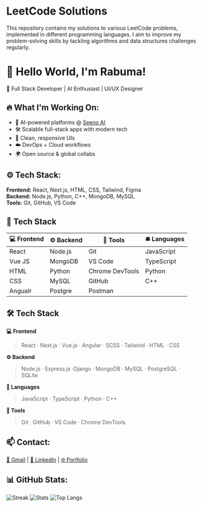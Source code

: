 # LeetCode Solutions

This repository contains my solutions to various LeetCode problems, implemented in different programming languages. I aim to improve my problem-solving skills by tackling algorithms and data structures challenges regularly.


# 👋 Hello World, I'm Rabuma!

🚀 Full Stack Developer | AI Enthusiast | UI/UX Designer

## 🔥 What I'm Working On:
- 🤖 AI-powered platforms @ [Seeno AI](https://www.seenoai.com)
- 🛠️ Scalable full-stack apps with modern tech
- 🎨 Clean, responsive UIs
- ☁️ DevOps + Cloud workflows
- 🌍 Open source & global collabs

## ⚙️ Tech Stack:
**Frontend:** React, Next.js, HTML, CSS, Tailwind, Figma  
**Backend:** Node.js, Python, C++, MongoDB, MySQL  
**Tools:** Git, GitHub, VS Code

## 🧠 Tech Stack

| 💻 Frontend       | ⚙️ Backend      | 🧰 Tools           |  🛎️ Languages       |
|-------------------|------------------|--------------------|----------------------|
| React             | Node.js          | Git                | JavaScript           |
| Vue JS            | MongoDB          | VS Code            | TypeScript           |
| HTML              | Python           | Chrome DevTools    | Python               |
| CSS               | MySQL            | GitHub             | C++                  |
| Angualr           | Postgre          | Postman            |                      |


## 🛠️ Tech Stack

**💻 Frontend**
> React · Next.js · Vue.js · Angular · SCSS · Tailwind · HTML · CSS

**⚙️ Backend**
> Node.js · Express.js ·Django · MongoDB · MySQL · PostgreSQL · SQLite

**🎯 Languages**
> JavaScript · TypeScript · Python · C++

**🧰 Tools**
> Git · GitHub · VS Code · Chrome DevTools


## 📫 Contact:
[📧 Gmail](mailto:iamrabuma@gmail.com) | [💼 LinkedIn](https://linkedin.com/in/rabuma) | [🌐 Portfolio](https://rabumaabraham.github.io)

## 📊 GitHub Stats:
![Streak](https://github-readme-streak-stats.herokuapp.com/?user=rabumaabraham&theme=react)
![Stats](https://github-readme-stats.vercel.app/api?username=rabumaabraham&show_icons=true&theme=react)
![Top Langs](https://github-readme-stats.vercel.app/api/top-langs/?username=rabumaabraham&layout=compact&theme=react)

